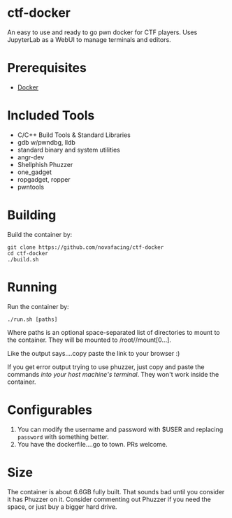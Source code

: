 # ctf-docker

An easy to use and ready to go pwn docker for CTF players. Uses JupyterLab as a WebUI to manage terminals and editors.

# Prerequisites
- [Docker](https://docs.docker.com/get-docker/)

# Included Tools
- C/C++ Build Tools & Standard Libraries
- gdb w/pwndbg, lldb
- standard binary and system utilities
- angr-dev
- Shellphish Phuzzer
- one_gadget
- ropgadget, ropper
- pwntools

# Building
Build the container by:
```
git clone https://github.com/novafacing/ctf-docker
cd ctf-docker
./build.sh
```

# Running

Run the container by:

```
./run.sh [paths]
```

Where paths is an optional space-separated list of directories to mount to the container. They will be mounted to /root//mount[0...].

Like the output says....copy paste the link to your browser :)

If you get error output trying to use phuzzer, just copy and paste the commands *into your host machine's terminal*. They won't work inside the container.

# Configurables

1. You can modify the username and password with $USER and replacing `password` with something better.
2. You have the dockerfile....go to town. PRs welcome.

# Size

The container is about 6.6GB fully built. That sounds bad until you consider it has Phuzzer on it. Consider commenting out Phuzzer if you need the space, or just buy a bigger hard drive.
